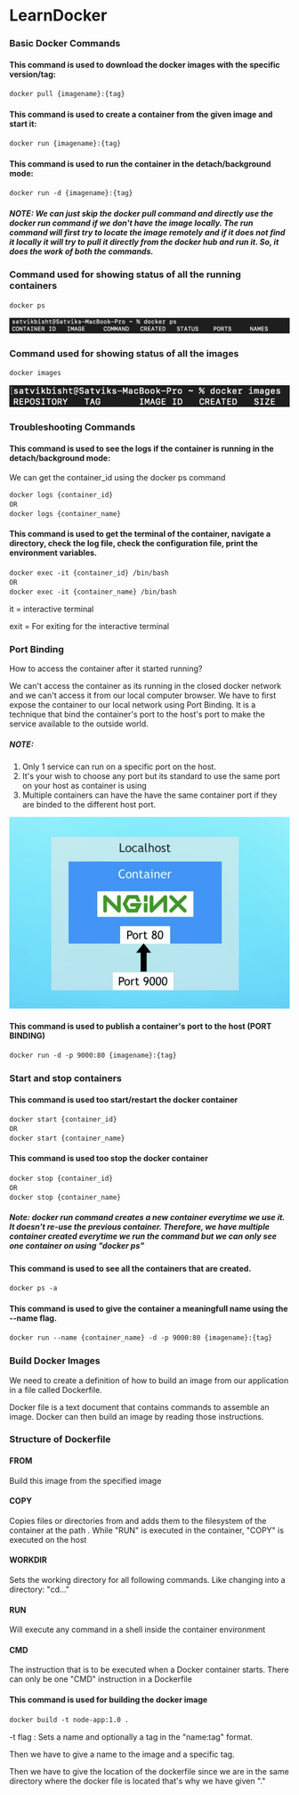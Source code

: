 # LearnDocker

### Basic Docker Commands

#### This command is used to download the docker images with the specific version/tag:
```diff
docker pull {imagename}:{tag}
```
#### This command is used to create a container from the given image and start it:
```diff
docker run {imagename}:{tag}
```
#### This command is used to run the container in the detach/background mode:
```diff
docker run -d {imagename}:{tag}
```
##### NOTE: We can just skip the docker pull command and directly use the docker run command if we don't have the image locally. The run command will first try to locate the image remotely and if it does not find it locally it will try to pull it directly from the docker hub and run it. So, it does the work of both the commands.

### Command used for showing status of all the running containers
```diff
docker ps
```
![alt text](https://github.com/Satvik26/LearnDocker/blob/main/images/container_status.png)

### Command used for showing status of all the images
```diff
docker images
```
![alt text](https://github.com/Satvik26/LearnDocker/blob/main/images/images_status.png)

### Troubleshooting Commands

#### This command is used to see the logs if the container is running in the detach/background mode:

We can get the container_id using the docker ps command
```diff
docker logs {container_id}
OR
docker logs {container_name}
```
#### This command is used to get the terminal of the container, navigate a directory, check the log file, check the configuration file, print the environment variables.

```diff
docker exec -it {container_id} /bin/bash
OR
docker exec -it {container_name} /bin/bash
```
it = interactive terminal

exit = For exiting for the interactive terminal


### Port Binding

How to access the container after it started running?

We can't access the container as its running in the closed docker network and we can't access it from our local computer browser. We have to first expose the container to our local network using Port Binding. It is a technique that bind the container's port to the host's port to make the service available to the outside world.



##### NOTE:

1. Only 1 service can run on a specific port on the host.
2. It's your wish to choose any port but its standard to use the same port on your host as container is using
3. Multiple containers can have the have the same container port if they are binded to the different host port.

![alt text](https://github.com/Satvik26/LearnDocker/blob/main/images/port_binding.png)

#### This command is used to publish a container's port to the host (PORT BINDING)
```diff
docker run -d -p 9000:80 {imagename}:{tag}
```
### Start and stop containers

#### This command is used too start/restart the docker container
```diff
docker start {container_id}
OR
docker start {container_name}
```
#### This command is used too stop the docker container
```diff
docker stop {container_id}
OR
docker stop {container_name}
```
##### Note: docker run command creates a new container everytime we use it. It doesn't re-use the previous container. Therefore, we have multiple container created everytime we run the command but we can only see one container on using "docker ps"

#### This command is used to see all the containers that are created.
```diff
docker ps -a
```

#### This command is used to give the container a meaningfull name using the --name flag.
```diff
docker run --name {container_name} -d -p 9000:80 {imagename}:{tag}
```

### Build Docker Images

We need to create a definition of how to build an image from our application in a file called Dockerfile.

Docker file is a text document that contains commands to assemble an image.
Docker can then build an image by reading those instructions.

### Structure of Dockerfile

#### FROM
Build this image from the specified image

#### COPY
Copies files or directories from <src> and adds them to the filesystem of the container at the path <dest>.
While "RUN" is executed in the container, "COPY" is executed on the host

#### WORKDIR
Sets the working directory for all following commands.
Like changing into a directory: "cd..."

#### RUN
Will execute any command in a shell inside the container environment

#### CMD
The instruction that is to be executed when a Docker container starts.
There can only be one "CMD" instruction in a Dockerfile

#### This command is used for building the docker image
```diff
docker build -t node-app:1.0 .
```
-t flag : Sets a name and optionally a tag in the "name:tag" format.

Then we have to give a name to the image and a specific tag.

Then we have to give the location of the dockerfile since we are in the same directory where the docker file is located that's why we have given "."



